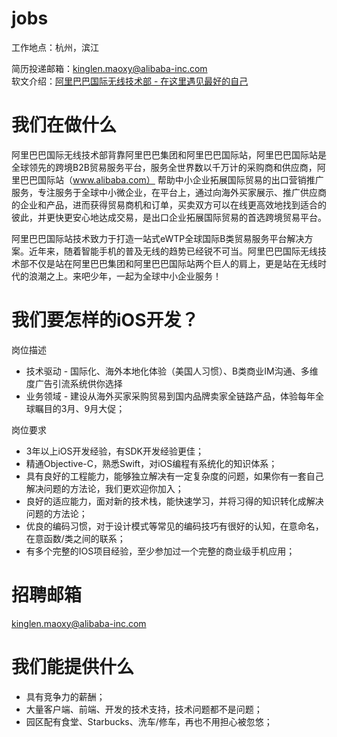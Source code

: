 # jobs
工作地点：杭州，滨江

简历投递邮箱：kinglen.maoxy@alibaba-inc.com       
软文介绍：[阿里巴巴国际无线技术部 - 在这里遇见最好的自己](http://icbu.info/welcome-to-icbu/)

# 我们在做什么
阿里巴巴国际无线技术部背靠阿里巴巴集团和阿里巴巴国际站，阿里巴巴国际站是全球领先的跨境B2B贸易服务平台，服务全世界数以千万计的采购商和供应商，阿里巴巴国际站（www.alibaba.com） 帮助中小企业拓展国际贸易的出口营销推广服务，专注服务于全球中小微企业，在平台上，通过向海外买家展示、推广供应商的企业和产品，进而获得贸易商机和订单，买卖双方可以在线更高效地找到适合的彼此，并更快更安心地达成交易，是出口企业拓展国际贸易的首选跨境贸易平台。

阿里巴巴国际站技术致力于打造一站式eWTP全球国际B类贸易服务平台解决方案。近年来，随着智能手机的普及无线的趋势已经锐不可当。阿里巴巴国际无线技术部不仅是站在阿里巴巴集团和阿里巴巴国际站两个巨人的肩上，更是站在无线时代的浪潮之上。来吧少年，一起为全球中小企业服务！

# 我们要怎样的iOS开发？

岗位描述
* 技术驱动 - 国际化、海外本地化体验（美国人习惯）、B类商业IM沟通、多维度广告引流系统供你选择
* 业务领域 - 建设从海外买家采购贸易到国内品牌卖家全链路产品，体验每年全球瞩目的3月、9月大促；

岗位要求
* 3年以上iOS开发经验，有SDK开发经验更佳；
* 精通Objective-C，熟悉Swift，对iOS编程有系统化的知识体系；
* 具有良好的工程能力，能够独立解决有一定复杂度的问题，如果你有一套自己解决问题的方法论，我们更欢迎你加入；
* 良好的适应能力，面对新的技术栈，能快速学习，并将习得的知识转化成解决问题的方法论；
* 优良的编码习惯，对于设计模式等常见的编码技巧有很好的认知，在意命名，在意函数/类之间的联系；
* 有多个完整的IOS项目经验，至少参加过一个完整的商业级手机应用；

# 招聘邮箱
kinglen.maoxy@alibaba-inc.com

# 我们能提供什么
* 具有竞争力的薪酬；
* 大量客户端、前端、开发的技术支持，技术问题都不是问题；
* 园区配有食堂、Starbucks、洗车/修车，再也不用担心被忽悠；
